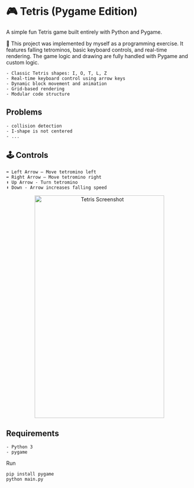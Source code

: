 # 🎮 Tetris (Pygame Edition) 

A simple fun Tetris game built entirely with Python and Pygame.

🧱 This project was implemented by myself as a programming exercise. It features falling tetrominos, basic keyboard controls, and real-time rendering. The game logic and drawing are fully handled with Pygame and custom logic.

    - Classic Tetris shapes: I, O, T, L, Z
    - Real-time keyboard control using arrow keys
    - Dynamic block movement and animation
    - Grid-based rendering
    - Modular code structure

## Problems

    - collision detection
    - I-shape is not centered 
    - ...

## 🕹️ Controls

    ⬅️ Left Arrow – Move tetromino left
    ➡️ Right Arrow – Move tetromino right
    ⬆️ Up Arrow - Turn tetromino
    ⬇️ Down - Arrow increases falling speed
    
<div align="center">
    <img src="https://github.com/user-attachments/assets/3920aaa9-39b3-4362-a1b7-2f0b4fb18b3b"         alt="Tetris Screenshot" width="350" height="600"/>
</div>


## Requirements

    - Python 3
    - pygame

Run

    pip install pygame
    python main.py
